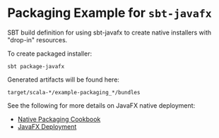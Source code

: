 # Packaging Example for `sbt-javafx`

SBT build definition for using sbt-javafx to create native installers with "drop-in" resources.

To create packaged installer:

    sbt package-javafx


Generated artifacts will be found here:

    target/scala-*/example-packaging_*/bundles

See the following for more details on JavaFX native deployment: 

* [Native Packaging Cookbook](https://blogs.oracle.com/talkingjavadeployment/entry/native_packaging_cookbook_using_drop)
* [JavaFX Deployment](http://docs.oracle.com/javafx/2/deployment/packaging.htm)
